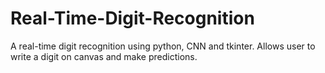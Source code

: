# Real-Time-Digit-Recognition

A real-time digit recognition using python, CNN and tkinter. Allows user to write a digit on canvas and make predictions.

